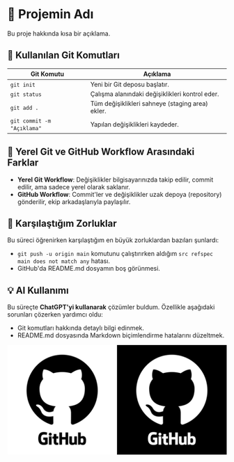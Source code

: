 # 🚀 Projemin Adı

Bu proje hakkında kısa bir açıklama.

## 📌 Kullanılan Git Komutları

| Git Komutu        | Açıklama |
|-------------------|----------|
| `git init`       | Yeni bir Git deposu başlatır. |
| `git status`     | Çalışma alanındaki değişiklikleri kontrol eder. |
| `git add .`      | Tüm değişiklikleri sahneye (staging area) ekler. |
| `git commit -m "Açıklama"` | Yapılan değişiklikleri kaydeder. |

## 📂 Yerel Git ve GitHub Workflow Arasındaki Farklar

- **Yerel Git Workflow**: Değişiklikler bilgisayarınızda takip edilir, commit edilir, ama sadece yerel olarak saklanır.
- **GitHub Workflow**: Commit'ler ve değişiklikler uzak depoya (repository) gönderilir, ekip arkadaşlarıyla paylaşılır.

## 🤔 Karşılaştığım Zorluklar

Bu süreci öğrenirken karşılaştığım en büyük zorluklardan bazıları şunlardı:
- `git push -u origin main` komutunu çalıştırırken aldığım `src refspec main does not match any` hatası.
- GitHub'da README.md dosyamın boş görünmesi.

## 💡 AI Kullanımı

Bu süreçte **ChatGPT'yi kullanarak** çözümler buldum. Özellikle aşağıdaki sorunları çözerken yardımcı oldu:
- Git komutları hakkında detaylı bilgi edinmek.
- README.md dosyasında Markdown biçimlendirme hatalarını düzeltmek.

![9gg](https://github.com/busra28/git_project/blob/master/img/github-logo.jpg)
